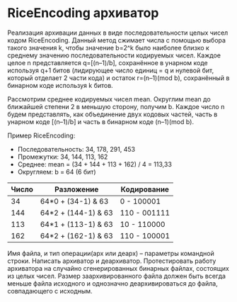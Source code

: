 # RiceEncoding aрхиватор

Реализация архивации данных в виде последовательности целых чисел кодом RiceEncoding. 
Данный метод сжимает числа с помощью выбора такого значения k, чтобы значение b=2^k было наиболее близко к среднему значению последовательности кодируемых чисел. 
Каждое целое n представляется q=[(n–1)/b], сохранённое в унарном коде используя q+1 битов  (лидирующее число единиц = q и нулевой бит, который отделает 2 части кода) и остаток r=(n–1)(mod b), сохранённый в бинарном коде используя k битов. 

Рассмотрим среднее кодируемых чисел mean. 
Округлим mean до ближайшей степени 2 в меньшую сторону, получим b. 
Каждое число n будем представлять, как объединение двух кодовых частей, часть в унарном коде [(n–1)/b] и часть в бинарном коде (n–1)(mod b). 

Пример RiceEncoding:

- Последовательность: 34, 178, 291, 453
- Промежутки: 34, 144, 113, 162
- Среднее: mean = (34 + 144 + 113 + 162) / 4 = 113,33
- Округляем: b = 64 (6 бит)


| Число |      Разложение      | Кодирование |
|-------|----------------------|-------------|
|   34  | 64*0 + (34-1) & 63   | 0 - 100001  | 
|  144  | 64*2 + (144-1) & 63  | 110 - 001111| 
|  113  | 64*1 + (113-1) & 63  | 10 - 110000 |
|  162  | 64*2 + (162-1) & 63  | 110 - 100001|

Имя файла, и тип операции(арх или деарх) – параметры командной строки.
Написать архиватор и деархиватор. Протестировать работу архиватора на случайно сгенерированных бинарных файлах, состоящих из целых чисел. Размер заархивированного файла должен быть всегда меньше файла исходного и однозначно деархивироваться до файла, совпадающего с исходным.
